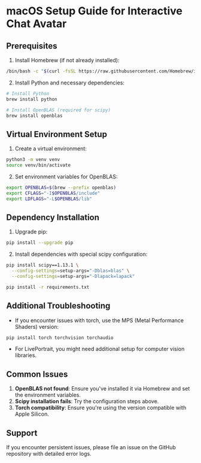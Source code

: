 # macOS Setup Guide for Interactive Chat Avatar

## Prerequisites

1. Install Homebrew (if not already installed):
```bash
/bin/bash -c "$(curl -fsSL https://raw.githubusercontent.com/Homebrew/install/HEAD/install.sh)"
```

2. Install Python and necessary dependencies:
```bash
# Install Python
brew install python

# Install OpenBLAS (required for scipy)
brew install openblas
```

## Virtual Environment Setup

1. Create a virtual environment:
```bash
python3 -m venv venv
source venv/bin/activate
```

2. Set environment variables for OpenBLAS:
```bash
export OPENBLAS=$(brew --prefix openblas)
export CFLAGS="-I$OPENBLAS/include"
export LDFLAGS="-L$OPENBLAS/lib"
```

## Dependency Installation

1. Upgrade pip:
```bash
pip install --upgrade pip
```

2. Install dependencies with special scipy configuration:
```bash
pip install scipy==1.13.1 \
  --config-settings=setup-args="-Dblas=blas" \
  --config-settings=setup-args="-Dlapack=lapack"

pip install -r requirements.txt
```

## Additional Troubleshooting

- If you encounter issues with torch, use the MPS (Metal Performance Shaders) version:
```bash
pip install torch torchvision torchaudio
```

- For LivePortrait, you might need additional setup for computer vision libraries.

## Common Issues

1. **OpenBLAS not found**: Ensure you've installed it via Homebrew and set the environment variables.
2. **Scipy installation fails**: Try the configuration steps above.
3. **Torch compatibility**: Ensure you're using the version compatible with Apple Silicon.

## Support

If you encounter persistent issues, please file an issue on the GitHub repository with detailed error logs.